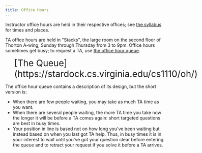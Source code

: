 ```yaml
---
title: Office Hours
...
```


Instructor office hours are held in their respective offices; see [the syllabus](#syllabus) for times and places.

TA office hours are held in "Stacks", the large room on the second floor of Thorton A-wing,
Sunday through Thursday from 3 to 9pm.
Office hours sometimes get busy; to request a TA, use [the office hour queue](https://stardock.cs.virginia.edu/cs1110/oh/).

<div style="display:table; font-size:200%; margin:auto 1em;">[The Queue](https://stardock.cs.virginia.edu/cs1110/oh/)</div>

The office hour queue contains a description of its design, but the short version is:

-   When there are few people waiting, you may take as much TA time as you want.
-   When there are several people waiting, the more TA time you take now the longer it will be before a TA comes again: short targeted questions are best in busy times.
-   Your position in line is based not on how long you've been waiting but instead based on when you last got TA help.  Thus, in busy times it is in your interest to wait until you've got your question clear before entering the queue and to retract your request if you solve it before a TA arrives.



